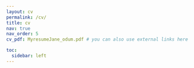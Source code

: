 ```yaml
---
layout: cv
permalink: /cv/
title: cv
nav: true
nav_order: 5
cv_pdf: MyresumeJane_odum.pdf # you can also use external links here

toc:
  sidebar: left
---
```

